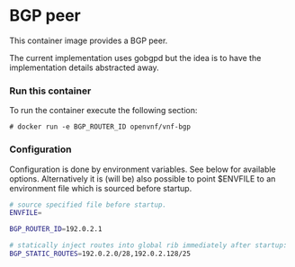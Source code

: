 # BGP peer

This container image provides a BGP peer.

The current implementation uses gobgpd but the idea is to
have the implementation details abstracted away.

### Run this container

To run the container execute the following section:

```
# docker run -e BGP_ROUTER_ID openvnf/vnf-bgp
```

### Configuration

Configuration is done by environment variables. See below for available options.
Alternatively it is (will be) also possible to point $ENVFILE to an environment file which is sourced before startup.

```sh
# source specified file before startup.
ENVFILE=

BGP_ROUTER_ID=192.0.2.1

# statically inject routes into global rib immediately after startup:
BGP_STATIC_ROUTES=192.0.2.0/28,192.0.2.128/25

